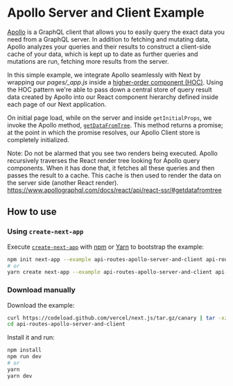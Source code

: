 # Apollo Server and Client Example

[Apollo](https://www.apollographql.com/client/) is a GraphQL client that allows you to easily query the exact data you need from a GraphQL server. In addition to fetching and mutating data, Apollo analyzes your queries and their results to construct a client-side cache of your data, which is kept up to date as further queries and mutations are run, fetching more results from the server.

In this simple example, we integrate Apollo seamlessly with Next by wrapping our _pages/\_app.js_ inside a [higher-order component (HOC)](https://facebook.github.io/react/docs/higher-order-components.html). Using the HOC pattern we're able to pass down a central store of query result data created by Apollo into our React component hierarchy defined inside each page of our Next application.

On initial page load, while on the server and inside `getInitialProps`, we invoke the Apollo method, [`getDataFromTree`](https://www.apollographql.com/docs/react/api/react-ssr/#getdatafromtree). This method returns a promise; at the point in which the promise resolves, our Apollo Client store is completely initialized.

Note: Do not be alarmed that you see two renders being executed. Apollo recursively traverses the React render tree looking for Apollo query components. When it has done that, it fetches all these queries and then passes the result to a cache. This cache is then used to render the data on the server side (another React render).
https://www.apollographql.com/docs/react/api/react-ssr/#getdatafromtree

## How to use

### Using `create-next-app`

Execute [`create-next-app`](https://github.com/vercel/next.js/tree/canary/packages/create-next-app) with [npm](https://docs.npmjs.com/cli/init) or [Yarn](https://yarnpkg.com/lang/en/docs/cli/create/) to bootstrap the example:

```bash
npm init next-app --example api-routes-apollo-server-and-client api-routes-apollo-server-and-client-app
# or
yarn create next-app --example api-routes-apollo-server-and-client api-routes-apollo-server-and-client-app
```

### Download manually

Download the example:

```bash
curl https://codeload.github.com/vercel/next.js/tar.gz/canary | tar -xz --strip=2 next.js-canary/examples/api-routes-apollo-server-and-client
cd api-routes-apollo-server-and-client
```

Install it and run:

```bash
npm install
npm run dev
# or
yarn
yarn dev
```
